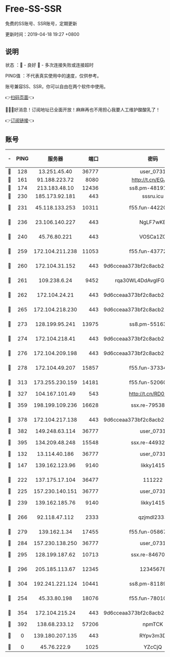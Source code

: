 # Free-SS-SSR

免费的SS账号、SSR账号，定期更新

更新时间：2019-04-18 19:27 +0800

## 说明

状态     ：🙂 - 良好 🙁 - 多次连接失败或连接超时

PING值   ：不代表真实使用中的速度，仅供参考。

账号兼容SS、SSR，你可以自由在两个软件中使用。

👉[扫码页面](https://liesauer.github.io/Free-SS-SSR/)👈

🎉🎉🎉好消息！订阅地址已全面开放！麻麻再也不用担心我要人工维护酸酸乳了！

👉[订阅链接](https://www.liesauer.net/yogurt/subscribe?ACCESS_TOKEN=DAYxR3mMaZAsaqUb)👈

## 账号

|-|PING|服务器|端口|密码|加密方式|区域|
|:----:|:----:|:-----:|-----:|:----:|:----:|:----:|
|🙂|128|13.251.45.40|36777|user_0731|chacha20|SG|
|🙂|161|91.188.223.72|8080|http://t.cn/EGJIyrl|rc4-md5|RU|
|🙂|174|213.183.48.10|12436|ss8.pm-48191124|rc4-md5|RU|
|🙂|230|185.173.92.181|443|sssru.icu|rc4-md5|RU|
|🙂|231|45.118.133.253|10311|f55.fun-44220046|aes-256-cfb|SG|
|🙂|236|23.106.140.227|443|NgLF7wKB|aes-256-cfb|US|
|🙂|240|45.76.80.221|443|VOSCa1ZG|aes-256-cfb|DE|
|🙂|259|172.104.211.238|11053|f55.fun-43772326|aes-256-cfb|US|
|🙂|260|172.104.31.152|443|9d6cceaa373bf2c8acb22e60b6a58be6|aes-256-cfb|US|
|🙂|261|109.238.6.24|9452|rqa30WL4DdAvgIFG6Fs3znzTa|aes-256-cfb|FR|
|🙂|262|172.104.24.21|443|9d6cceaa373bf2c8acb22e60b6a58be6|aes-256-cfb|US|
|🙂|265|172.104.218.230|443|9d6cceaa373bf2c8acb22e60b6a58be6|aes-256-cfb|US|
|🙂|273|128.199.95.241|13975|ss8.pm-55163159|aes-256-cfb|SG|
|🙂|274|172.104.218.41|443|9d6cceaa373bf2c8acb22e60b6a58be6|aes-256-cfb|US|
|🙂|276|172.104.209.198|443|9d6cceaa373bf2c8acb22e60b6a58be6|aes-256-cfb|US|
|🙂|278|172.104.49.207|15857|f55.fun-37334646|aes-256-cfb|SG|
|🙂|313|173.255.230.159|14181|f55.fun-52060044|aes-256-cfb|US|
|🙂|327|104.167.101.49|543|http://t.cn/RD0D7sx|rc4-md5|CA|
|🙂|359|198.199.109.236|16628|ssx.re-79538912|aes-256-cfb|US|
|🙂|378|172.104.217.138|443|9d6cceaa373bf2c8acb22e60b6a58be6|aes-256-cfb|US|
|🙂|382|149.248.63.114|36777|user_0731|chacha20|CA|
|🙂|395|134.209.48.248|15548|ssx.re-44932376|aes-256-cfb|US|
|🙂|132|13.114.40.186|36777|user_0731|chacha20|JP|
|🙂|147|139.162.123.96|9140|likky1415|aes-256-cfb|JP|
|🙂|222|137.175.17.104|36477|111222|aes-256-cfb|US|
|🙂|225|157.230.140.151|36777|user_0731|chacha20|US|
|🙂|239|139.162.185.76|9140|likky1415|aes-256-cfb|DE|
|🙂|266|92.118.47.112|2333|qzjmdl2333|aes-256-cfb|US|
|🙂|279|139.162.1.34|17455|f55.fun-05867060|aes-256-cfb|SG|
|🙂|284|157.230.138.250|36777|user_0731|chacha20|US|
|🙂|295|128.199.187.62|10713|ssx.re-84670047|aes-256-cfb|SG|
|🙂|296|205.185.113.67|12345|12345678|aes-256-cfb|US|
|🙂|304|192.241.221.124|10441|ss8.pm-81189488|aes-256-cfb|US|
|🙁|254|45.33.80.198|18076|f55.fun-78010722|aes-256-cfb|US|
|🙁|354|172.104.215.24|443|9d6cceaa373bf2c8acb22e60b6a58be6|aes-256-cfb|US|
|🙁|392|138.68.233.12|57206|npmTCK|rc4-md5|US|
|🙁|0|139.180.207.135|443|RYpv3m3D|aes-256-cfb|JP|
|🙁|0|45.76.222.9|1025|YZcCjQ|rc4-md5|JP|
